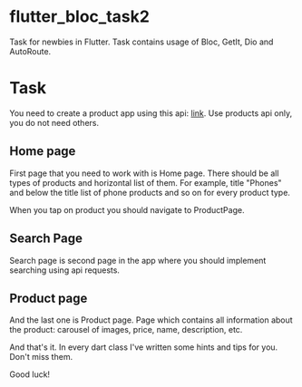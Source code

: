 # flutter_bloc_task2

Task for newbies in Flutter. Task contains usage of Bloc, GetIt, Dio and AutoRoute.

# Task

You need to create a product app using this api: [link](https://dummyjson.com/).
Use products api only, you do not need others.

## Home page

First page that you need to work with is Home page. There should be all types of products and horizontal list of them. For example, title "Phones" and below the title list of phone products and so on for every product type.

When you tap on product you should navigate to ProductPage.

## Search Page

Search page is second page in the app where you should implement searching using api requests.

## Product page

And the last one is Product page. Page which contains all information about the product: carousel of images, price, name, description, etc.

And that's it. In every dart class I've written some hints and tips for you.
Don't miss them.

Good luck!
